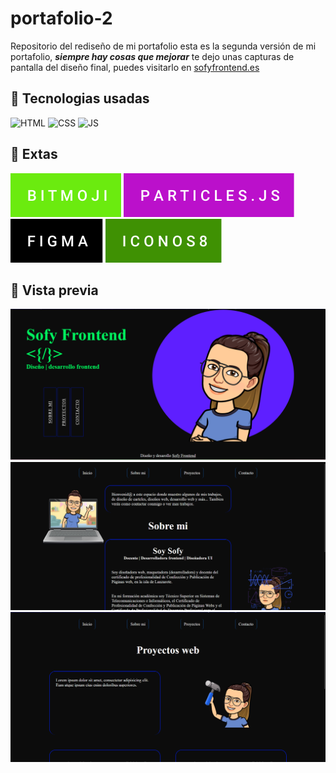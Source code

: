 # portafolio-2
Repositorio del rediseño de mi portafolio 
esta es la segunda versión de mi portafolio, **_siempre hay cosas que mejorar_** te dejo unas 
capturas de pantalla del diseño final, puedes visitarlo en [sofyfrontend.es](http://sofyfrontend.es/)


## 📍 Tecnologias usadas 

![HTML](https://img.shields.io/badge/html5%20-%23E34F26.svg?&style=for-the-badge&logo=html5&logoColor=white)
![CSS](https://img.shields.io/badge/css3%20-%231572B6.svg?&style=for-the-badge&logo=css3&logoColor=white)
![JS](https://img.shields.io/badge/javascript%20-%23323330.svg?&style=for-the-badge&logo=javascript&logoColor=%23F7DF1E)

## 📍 Extas
![bitmoji](https://github.com/SofyFrontend/portafolio-2/blob/main/img-read/bitmoji.svg)
![particles.js](https://github.com/SofyFrontend/portafolio-2/blob/main/img-read/particles.js.svg)
![figma](https://github.com/SofyFrontend/portafolio-2/blob/main/img-read/figma.svg)
![iconos8](https://github.com/SofyFrontend/portafolio-2/blob/main/img-read/iconos8.svg)


## 📍 Vista previa 
![vista previa](https://github.com/SofyFrontend/portafolio-2/blob/main/vistaprevia1.png)
![vista previa 2](https://github.com/SofyFrontend/portafolio-2/blob/main/vistaprevia2.png)
![vista previa 3 ](https://github.com/SofyFrontend/portafolio-2/blob/main/vistaprevia3.png)
